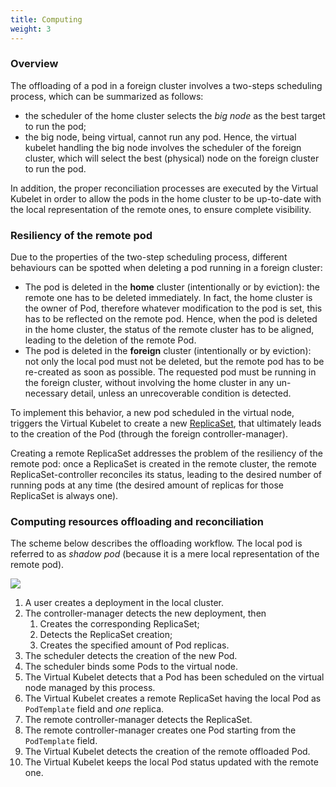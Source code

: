 ```yaml
---
title: Computing
weight: 3
---
```


### Overview

The offloading of a pod in a foreign cluster involves a two-steps scheduling process, which can be summarized as follows:
- the scheduler of the home cluster selects the _big node_ as the best target to run the pod;
- the big node, being virtual, cannot run any pod. Hence, the virtual kubelet handling the big node involves the 
scheduler of the foreign cluster, which will select the best (physical) node on the foreign cluster to run the pod.

In addition, the proper reconciliation processes are executed by the Virtual Kubelet in order to allow the pods in the
home cluster to be up-to-date with the local representation of the remote ones, to ensure complete visibility.

### Resiliency of the remote pod 

Due to the properties of the two-step scheduling process, different behaviours can be spotted when deleting a pod 
running in a foreign cluster:
- The pod is deleted in the **home** cluster (intentionally or by eviction): the remote one has to be deleted 
immediately. In fact, the home cluster is the owner of Pod, therefore whatever modification to the pod is set, 
this has to be reflected on the remote pod. Hence, when the pod is deleted in the home cluster, the status of the 
remote cluster has to be aligned, leading to the deletion of the remote Pod.
- The pod is deleted in the **foreign** cluster (intentionally or by eviction): not only the local pod must not be 
deleted, but the remote pod has to be re-created as soon as possible. The requested pod must be running in the foreign 
cluster, without involving the home cluster in any un-necessary detail, unless an unrecoverable condition is detected.

To implement this behavior, a new pod scheduled in the virtual node, triggers the Virtual Kubelet to create a new 
[ReplicaSet](https://kubernetes.io/docs/concepts/workloads/controllers/replicaset/), that ultimately leads to the 
creation of the Pod (through the foreign controller-manager).

Creating a remote ReplicaSet addresses the problem of the resiliency of the remote pod: once a ReplicaSet is created in 
the remote cluster, the remote ReplicaSet-controller reconciles its status, leading to the desired number of running 
pods at any time (the desired amount of replicas for those ReplicaSet is always one).

### Computing resources offloading and reconciliation

The scheme below describes the offloading workflow.
The local pod is referred to as _shadow pod_ (because it is a mere local representation of the remote pod).

![](/images/offloading/computing-offloading-overview.svg)

1. A user creates a deployment in the local cluster.
2. The controller-manager detects the new deployment, then
    1. Creates the corresponding ReplicaSet;
    2. Detects the ReplicaSet creation;
    3. Creates the specified amount of Pod replicas.
3. The scheduler detects the creation of the new Pod.
4. The scheduler binds some Pods to the virtual node.
5. The Virtual Kubelet detects that a Pod has been scheduled on the virtual node managed by this process.
7. The Virtual Kubelet creates a remote ReplicaSet having the local Pod as `PodTemplate` field and _one_ replica.
8. The remote controller-manager detects the ReplicaSet.
9. The remote controller-manager creates one Pod starting from the `PodTemplate` field.
10. The Virtual Kubelet detects the creation of the remote offloaded Pod.
11. The Virtual Kubelet keeps the local Pod status updated with the remote one.

